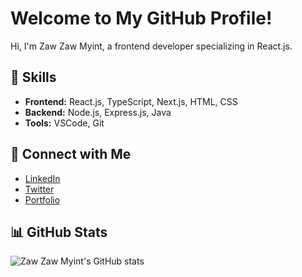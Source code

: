 # Welcome to My GitHub Profile!

Hi, I'm Zaw Zaw Myint, a frontend developer specializing in React.js.

## 🚀 Skills
- **Frontend:** React.js, TypeScript, Next.js, HTML, CSS
- **Backend:** Node.js, Express.js, Java
- **Tools:** VSCode, Git

## 🔗 Connect with Me
- [LinkedIn](https://www.linkedin.com/in/zaw-zaw-myint-29745a199/)
- [Twitter](https://x.com/ZmMusk)
- [Portfolio](https://zawzawmyint-alpha-portfolio.vercel.app/)

## 📊 GitHub Stats
![Zaw Zaw Myint's GitHub stats](https://github-readme-stats.vercel.app/api?username=zawzawmyint&show_icons=true&theme=radical)

